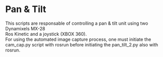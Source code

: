 # Pan & Tilt
This scripts are responsable of controlling a pan & tilt unit using two Dynamixels MX-28  
Ros Kinetic and a joystick (XBOX 360).  
For using the automated image capture process, one must initiate the cam_cap.py script with rosrun before initiating the pan_tilt_2.py also with rosrun.
